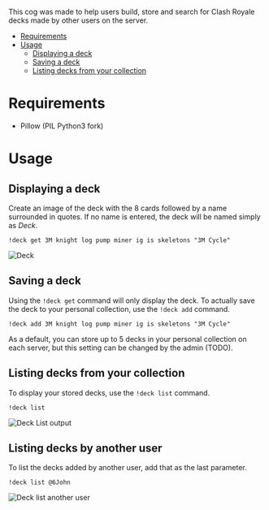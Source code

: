 This cog was made to help users build, store and search for Clash Royale decks made by other users on the server.

  * [Requirements](#requirements)
  * [Usage](#usage)
    * [Displaying a deck](#displaying-a-deck)
    * [Saving a deck](#saving-a-deck)
    * [Listing decks from your collection](#listing-decks-from-your-collection)

    

# Requirements
* Pillow (PIL Python3 fork)

# Usage

## Displaying a deck
Create an image of the deck with the 8 cards followed by a name surrounded in quotes. If no name is entered, the deck will be named simply as *Deck*.

`!deck get 3M knight log pump miner ig is skeletons "3M Cycle"`

![Deck](https://github.com/smlbiobot/SML-Cogs/blob/master/wiki/img/deck/deck-thr-kni-the-eli-min-ice-ice-ske.png)

## Saving a deck
Using the `!deck get` command will only display the deck. To actually save the deck to your personal collection, use the `!deck add` command.

`!deck add 3M knight log pump miner ig is skeletons "3M Cycle"`

As a default, you can store up to 5 decks in your personal collection on each server, but this setting can be changed by the admin (TODO).

## Listing decks from your collection
To display your stored decks, use the `!deck list` command.

`!deck list`

![Deck List output](https://github.com/smlbiobot/SML-Cogs/blob/master/wiki/img/deck/deck-list-sml.png)

## Listing decks by another user

To list the decks added by another user, add that as the last parameter.

`!deck list @6John`

![Deck list another user](https://github.com/smlbiobot/SML-Cogs/blob/master/wiki/img/deck/deck-list-6john.png)



